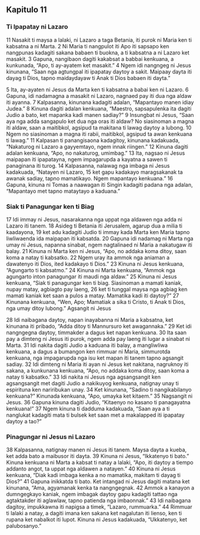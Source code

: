 Kapitulo 11
-----------

### Ti Ipapatay ni Lazaro

11 Nasakit ti maysa a lalaki, ni Lazaro a taga Betania, iti purok ni Maria ken ti kabsatna a ni Marta. 2 Ni Maria ti nangpulot iti Apo iti sapsapo ken nangpunas kadagiti sakana babaen ti buokna, a ti kabsatna a ni Lazaro ket masakit. 3 Gapuna, nangibaon dagiti kakabsat a babbai kenkuana, a kunkunada, “Apo, ti ay-ayatem ket masakit.” 4 Ngem idi nangngeg ni Jesus kinunana, “Saan nga agtungpal iti ipapatay daytoy a sakit. Maipaay dayta iti dayag ti Dios, tapno maidaydayaw ti Anak ti Dios babaen iti dayta.”

5 Ita, ay-ayaten ni Jesus da Marta ken ti kabsatna a babai ken ni Lazaro. 6 Gapuna, idi nadamagna a masakit ni Lazaro, nagnaed pay iti dua nga aldaw iti ayanna. 7 Kalpasanna, kinunana kadagiti adalan, “Mapantayo manen idiay Judea.” 8 Kinuna dagiti adalan kenkuana, “Maestro, sapsapulenka ita dagiti Judio a bato, ket mapanka kadi manen sadiay?” 9 Insungbat ni Jesus, “Saan aya nga adda sangapulo ket dua nga oras iti aldaw? No siasinoman a magna iti aldaw, saan a maitibkol, agsipud ta makitana ti lawag daytoy a lubong. 10 Ngem no siasinoman a magna iti rabii, maitibkol, agsipud ta awan kenkuana ti lawag.” 11 Kalpasan ti panangisaona kadagitoy, kinunana kadakuada, “Nakaturog ni Lazaro a gayyemtayo, ngem innak riingen.” 12 Kinuna dagiti adalan kenkuana, “Apo, no nakaturog, umimbag.” 13 Ita, nagsao ni Jesus maipapan iti ipapatayna, ngem impagarupda a kayatna a sawen ti panaginana iti turog. 14 Kalpasanna, nalawag nga imbaga ni Jesus kadakuada, “Natayen ni Lazaro, 15 ket gapu kadakayo maragsakanak ta awanak sadiay, tapno mamatikayo. Ngem mapantayo kenkuana.” 16 Gapuna, kinuna ni Tomas a naawagan iti Singin kadagiti padana nga adalan, “Mapantayo met tapno mataytayo a kaduana.”

### Siak ti Panagungar ken ti Biag

17 Idi immay ni Jesus, nasarakanna nga uppat nga aldawen nga adda ni Lazaro iti tanem. 18 Asideg ti Betania iti Jerusalem, agarup dua a milia ti kaadayona, 19 ket adu kadagiti Judio ti immay kada Marta ken Maria tapno liwliwaenda ida maipapan iti kabsatda. 20 Gapuna idi nadamag ni Marta nga umay ni Jesus, napanna sinabat, ngem nagtalinaed ni Maria a nakatugaw iti balay. 21 Kinuna ni Marta ken ni Jesus, “Apo, no addaka koma ditoy, saan koma a natay ti kabsatko. 22 Ngem uray ita ammok nga aniaman a dawatenyo iti Dios, ited kadakayo ti Dios.” 23 Kinuna ni Jesus kenkuana, “Agungarto ti kabsatmo.” 24 Kinuna ni Marta kenkuana, “Ammok nga agungarto inton panagungar iti maudi nga aldaw.” 25 Kinuna ni Jesus kenkuana, “Siak ti panagungar ken ti biag. Siasinoman a mamati kaniak, nupay matay, agbiagto pay laeng, 26 ket ti tunggal maysa nga agbiag ken mamati kaniak ket saan a pulos a matay. Mamatika kadi iti daytoy?” 27 Kinunana kenkuana, “Wen, Apo; Mamatiak a sika ti Cristo, ti Anak ti Dios, nga umay ditoy lubong.”
Agsangit ni Jesus

28 Idi naibagana daytoy, napan inayabanna ni Maria a kabsatna, ket kinunana iti pribado, “Adda ditoy ti Mannursuro ket awagannaka.” 29 Ket idi nangngegna daytoy, timmakder a dagus ket napan kenkuana. 30 Ita saan pay a dimteng ni Jesus iti purok, ngem adda pay laeng iti lugar a sinabat ni Marta. 31 Idi nakita dagiti Judio a kaduana iti balay, a mangliwliwa kenkuana, a dagus a bumangon ken rimmuar ni Maria, simmurotda kenkuana, nga impagarupda nga isu ket mapan iti tanem tapno agsangit sadiay. 32 Idi dimteng ni Maria iti ayan ni Jesus ket nakitana, nagruknoy iti sakana, a kunkunana kenkuana, “Apo, no addaka koma ditoy, saan koma a natay ti kabsatko.” 33 Idi nakita ni Jesus nga agsangsangit ken agsangsangit met dagiti Judio a nakikuyog kenkuana, natignay unay ti espirituna ken nariribukan unay. 34 Ket kinunana, “Sadino ti nangikabilanyo kenkuana?” Kinunada kenkuana, “Apo, umayka ket kitaem.” 35 Nagsangit ni Jesus. 36 Gapuna kinuna dagiti Judio, “Kitaenyo no kasano ti panagayatna kenkuana!” 37 Ngem kinuna ti dadduma kadakuada, “Saan aya a ti nanglukat kadagiti mata ti bulsek ket saan met a makalapped iti ipapatay daytoy a tao?”

### Pinagungar ni Jesus ni Lazaro

38 Kalpasanna, natignay manen ni Jesus iti tanem. Maysa dayta a kueba, ket adda bato a maibusor iti dayta. 39 Kinuna ni Jesus, “Ikkatenyo ti bato.” Kinuna kenkuana ni Marta a kabsat ti natay a lalaki, “Apo, iti daytoy a tiempo addanto angot, ta uppat nga aldawen a natayen.” 40 Kinuna ni Jesus kenkuana, “Diak kadi imbaga kenka a no mamatika, makitam ti dayag ti Dios?” 41 Gapuna inikkatda ti bato. Ket intangad ni Jesus dagiti matana ket kinunana, “Ama, agyamanak kenka ta nangngegnak. 42 Ammok a kanayon a dumngegkayo kaniak, ngem imbagak daytoy gapu kadagiti tattao nga agtaktakder iti aglawlaw, tapno patienda nga imbaonnak.” 43 Idi naibagana dagitoy, impukkawna iti napigsa a timek, “Lazaro, rummuarka.” 44 Rimmuar ti lalaki a natay, a dagiti imana ken sakana ket nagalutan iti lienso, ken ti rupana ket nabalkot iti lupot. Kinuna ni Jesus kadakuada, “Ukkatenyo, ket palubosanyo.”
